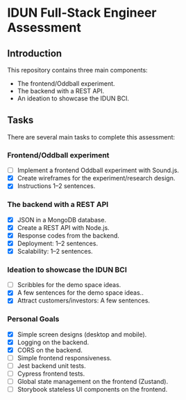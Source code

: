 # IDUN Full-Stack Engineer Assessment

## Introduction

This repository contains three main components:

- The frontend/Oddball experiment.
- The backend with a REST API.
- An ideation to showcase the IDUN BCI.

## Tasks

There are several main tasks to complete this assessment:

### Frontend/Oddball experiment

- [ ] Implement a frontend Oddball experiment with Sound.js.
- [x] Create wireframes for the experiment/research design.
- [x] Instructions 1–2 sentences.

### The backend with a REST API

- [x] JSON in a MongoDB database.
- [x] Create a REST API with Node.js.
- [x] Response codes from the backend.
- [x] Deployment: 1–2 sentences.
- [x] Scalability: 1–2 sentences.

### Ideation to showcase the IDUN BCI

- [ ] Scribbles for the demo space ideas.
- [x] A few sentences for the demo space ideas..
- [x] Attract customers/investors: A few sentences.

### Personal Goals

- [x] Simple screen designs (desktop and mobile).
- [x] Logging on the backend.
- [x] CORS on the backend.
- [ ] Simple frontend responsiveness.
- [ ] Jest backend unit tests.
- [ ] Cypress frontend tests.
- [ ] Global state management on the frontend (Zustand).
- [ ] Storybook stateless UI components on the frontend.
